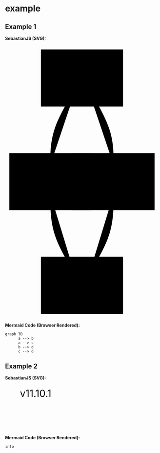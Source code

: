 # example

## Example 1

**SebastianJS (SVG):**

<svg id="graph" xmlns="http://www.w3.org/2000/svg" xmlns:xlink="http://www.w3.org/1999/xlink" class="flowchart" style="max-width: 27290px;" viewBox="-30 -11 146 258" role="graphics-document document" aria-roledescription="flowchart-v2"><style>#graph{font-family:"trebuchet ms",verdana,arial,sans-serif;font-size:16px;fill:#333;}@keyframes edge-animation-frame{from{stroke-dashoffset:0;}}@keyframes dash{to{stroke-dashoffset:0;}}#graph .edge-animation-slow{stroke-dasharray:9,5!important;stroke-dashoffset:900;animation:dash 50s linear infinite;stroke-linecap:round;}#graph .edge-animation-fast{stroke-dasharray:9,5!important;stroke-dashoffset:900;animation:dash 20s linear infinite;stroke-linecap:round;}#graph .error-icon{fill:#552222;}#graph .error-text{fill:#552222;stroke:#552222;}#graph .edge-thickness-normal{stroke-width:1px;}#graph .edge-thickness-thick{stroke-width:3.5px;}#graph .edge-pattern-solid{stroke-dasharray:0;}#graph .edge-thickness-invisible{stroke-width:0;fill:none;}#graph .edge-pattern-dashed{stroke-dasharray:3;}#graph .edge-pattern-dotted{stroke-dasharray:2;}#graph .marker{fill:#333333;stroke:#333333;}#graph .marker.cross{stroke:#333333;}#graph svg{font-family:"trebuchet ms",verdana,arial,sans-serif;font-size:16px;}#graph p{margin:0;}#graph .label{font-family:"trebuchet ms",verdana,arial,sans-serif;color:#333;}#graph .cluster-label text{fill:#333;}#graph .cluster-label span{color:#333;}#graph .cluster-label span p{background-color:transparent;}#graph .label text,#graph span{fill:#333;color:#333;}#graph .node rect,#graph .node circle,#graph .node ellipse,#graph .node polygon,#graph .node path{fill:#ECECFF;stroke:#9370DB;stroke-width:1px;}#graph .rough-node .label text,#graph .node .label text,#graph .image-shape .label,#graph .icon-shape .label{text-anchor:middle;}#graph .node .katex path{fill:#000;stroke:#000;stroke-width:1px;}#graph .rough-node .label,#graph .node .label,#graph .image-shape .label,#graph .icon-shape .label{text-align:center;}#graph .node.clickable{cursor:pointer;}#graph .root .anchor path{fill:#333333!important;stroke-width:0;stroke:#333333;}#graph .arrowheadPath{fill:#333333;}#graph .edgePath .path{stroke:#333333;stroke-width:2.0px;}#graph .flowchart-link{stroke:#333333;fill:none;}#graph .edgeLabel{background-color:rgba(232,232,232, 0.8);text-align:center;}#graph .edgeLabel p{background-color:rgba(232,232,232, 0.8);}#graph .edgeLabel rect{opacity:0.5;background-color:rgba(232,232,232, 0.8);fill:rgba(232,232,232, 0.8);}#graph .labelBkg{background-color:rgba(232, 232, 232, 0.5);}#graph .cluster rect{fill:#ffffde;stroke:#aaaa33;stroke-width:1px;}#graph .cluster text{fill:#333;}#graph .cluster span{color:#333;}#graph div.mermaidTooltip{position:absolute;text-align:center;max-width:200px;padding:2px;font-family:"trebuchet ms",verdana,arial,sans-serif;font-size:12px;background:hsl(80, 100%, 96.2745098039%);border:1px solid #aaaa33;border-radius:2px;pointer-events:none;z-index:100;}#graph .flowchartTitleText{text-anchor:middle;font-size:18px;fill:#333;}#graph rect.text{fill:none;stroke-width:0;}#graph .icon-shape,#graph .image-shape{background-color:rgba(232,232,232, 0.8);text-align:center;}#graph .icon-shape p,#graph .image-shape p{background-color:rgba(232,232,232, 0.8);padding:2px;}#graph .icon-shape rect,#graph .image-shape rect{opacity:0.5;background-color:rgba(232,232,232, 0.8);fill:rgba(232,232,232, 0.8);}#graph .label-icon{display:inline-block;height:1em;overflow:visible;vertical-align:-0.125em;}#graph .node .label-icon path{fill:currentColor;stroke:revert;stroke-width:revert;}#graph :root{--mermaid-font-family:"trebuchet ms",verdana,arial,sans-serif;}</style><g><marker id="graph_flowchart-v2-pointEnd" class="marker flowchart-v2" viewBox="0 0 10 10" refX="5" refY="5" markerUnits="userSpaceOnUse" markerWidth="8" markerHeight="8" orient="auto"><path d="M 0 0 L 10 5 L 0 10 z" class="arrowMarkerPath" style="stroke-width: 1; stroke-dasharray: 1,0;"/></marker><marker id="graph_flowchart-v2-pointStart" class="marker flowchart-v2" viewBox="0 0 10 10" refX="4.5" refY="5" markerUnits="userSpaceOnUse" markerWidth="8" markerHeight="8" orient="auto"><path d="M 0 5 L 10 10 L 10 0 z" class="arrowMarkerPath" style="stroke-width: 1; stroke-dasharray: 1,0;"/></marker><marker id="graph_flowchart-v2-circleEnd" class="marker flowchart-v2" viewBox="0 0 10 10" refX="11" refY="5" markerUnits="userSpaceOnUse" markerWidth="11" markerHeight="11" orient="auto"><circle cx="5" cy="5" r="5" class="arrowMarkerPath" style="stroke-width: 1; stroke-dasharray: 1,0;"/></marker><marker id="graph_flowchart-v2-circleStart" class="marker flowchart-v2" viewBox="0 0 10 10" refX="-1" refY="5" markerUnits="userSpaceOnUse" markerWidth="11" markerHeight="11" orient="auto"><circle cx="5" cy="5" r="5" class="arrowMarkerPath" style="stroke-width: 1; stroke-dasharray: 1,0;"/></marker><marker id="graph_flowchart-v2-crossEnd" class="marker cross flowchart-v2" viewBox="0 0 11 11" refX="12" refY="5.2" markerUnits="userSpaceOnUse" markerWidth="11" markerHeight="11" orient="auto"><path d="M 1,1 l 9,9 M 10,1 l -9,9" class="arrowMarkerPath" style="stroke-width: 2; stroke-dasharray: 1,0;"/></marker><marker id="graph_flowchart-v2-crossStart" class="marker cross flowchart-v2" viewBox="0 0 11 11" refX="-1" refY="5.2" markerUnits="userSpaceOnUse" markerWidth="11" markerHeight="11" orient="auto"><path d="M 1,1 l 9,9 M 10,1 l -9,9" class="arrowMarkerPath" style="stroke-width: 2; stroke-dasharray: 1,0;"/></marker><g class="root"><g class="clusters"/><g class="edgePaths"><path d="M38,28.167L33.833,34.972C29.667,41.778,21.333,55.389,17.167,67.694C13,80,13,91,13,96.5L13,102" id="L_a_b_0" class=" edge-thickness-normal edge-pattern-solid edge-thickness-normal edge-pattern-solid flowchart-link" style="" marker-end="url(#graph_flowchart-v2-pointEnd)"/><path d="M48,28.167L52.167,34.972C56.333,41.778,64.667,55.389,68.833,67.694C73,80,73,91,73,96.5L73,102" id="L_a_c_0" class=" edge-thickness-normal edge-pattern-solid edge-thickness-normal edge-pattern-solid flowchart-link" style="" marker-end="url(#graph_flowchart-v2-pointEnd)"/><path d="M13,130L13,136.167C13,142.333,13,154.667,16.819,167.07C20.637,179.474,28.274,191.948,32.093,198.185L35.911,204.422" id="L_b_d_0" class=" edge-thickness-normal edge-pattern-solid edge-thickness-normal edge-pattern-solid flowchart-link" style="" marker-end="url(#graph_flowchart-v2-pointEnd)"/><path d="M73,130L73,136.167C73,142.333,73,154.667,69.181,167.07C65.363,179.474,57.726,191.948,53.907,198.185L50.089,204.422" id="L_c_d_0" class=" edge-thickness-normal edge-pattern-solid edge-thickness-normal edge-pattern-solid flowchart-link" style="" marker-end="url(#graph_flowchart-v2-pointEnd)"/></g><g class="edgeLabels"><g><rect class="background" style="stroke: none"/></g><g><rect class="background" style="stroke: none"/></g><g><rect class="background" style="stroke: none"/></g><g><rect class="background" style="stroke: none"/></g><g class="edgeLabel"><g class="label" transform="translate(-5, -12)"><text y="-10.1"><tspan class="text-outer-tspan" x="0" y="-0.1em" dy="1.1em"/></text></g></g><g class="edgeLabel"><g class="label" transform="translate(-5, -12)"><text y="-10.1"><tspan class="text-outer-tspan" x="0" y="-0.1em" dy="1.1em"/></text></g></g><g class="edgeLabel"><g class="label" transform="translate(-5, -12)"><text y="-10.1"><tspan class="text-outer-tspan" x="0" y="-0.1em" dy="1.1em"/></text></g></g><g class="edgeLabel"><g class="label" transform="translate(-5, -12)"><text y="-10.1"><tspan class="text-outer-tspan" x="0" y="-0.1em" dy="1.1em"/></text></g></g></g><g class="nodes"><g class="node default  " id="flowchart-a-0" transform="translate(43, 20)"><rect class="basic label-container" style="" x="-39" y="-27" width="78" height="54"/><g class="label" style="" transform="translate(0, -12)"><rect/><g><rect class="background" style="stroke: none"/><text y="-10.1" style=""><tspan class="text-outer-tspan" x="0" y="-0.1em" dy="1.1em"><tspan font-style="normal" class="text-inner-tspan" font-weight="normal">a</tspan></tspan></text></g></g></g><g class="node default  " id="flowchart-b-1" transform="translate(13, 118)"><rect class="basic label-container" style="" x="-39" y="-27" width="78" height="54"/><g class="label" style="" transform="translate(0, -12)"><rect/><g><rect class="background" style="stroke: none"/><text y="-10.1" style=""><tspan class="text-outer-tspan" x="0" y="-0.1em" dy="1.1em"><tspan font-style="normal" class="text-inner-tspan" font-weight="normal">b</tspan></tspan></text></g></g></g><g class="node default  " id="flowchart-c-3" transform="translate(73, 118)"><rect class="basic label-container" style="" x="-39" y="-27" width="78" height="54"/><g class="label" style="" transform="translate(0, -12)"><rect/><g><rect class="background" style="stroke: none"/><text y="-10.1" style=""><tspan class="text-outer-tspan" x="0" y="-0.1em" dy="1.1em"><tspan font-style="normal" class="text-inner-tspan" font-weight="normal">c</tspan></tspan></text></g></g></g><g class="node default  " id="flowchart-d-5" transform="translate(43, 216)"><rect class="basic label-container" style="" x="-39" y="-27" width="78" height="54"/><g class="label" style="" transform="translate(0, -12)"><rect/><g><rect class="background" style="stroke: none"/><text y="-10.1" style=""><tspan class="text-outer-tspan" x="0" y="-0.1em" dy="1.1em"><tspan font-style="normal" class="text-inner-tspan" font-weight="normal">d</tspan></tspan></text></g></g></g></g></g></g></svg>

**Mermaid Code (Browser Rendered):**

```mermaid
graph TB
      a --> b
      a --> c
      b --> d
      c --> d
```

## Example 2

**SebastianJS (SVG):**

<svg id="graph" width="100%" xmlns="http://www.w3.org/2000/svg" xmlns:xlink="http://www.w3.org/1999/xlink" style="max-width: 400px;" role="graphics-document document" aria-roledescription="info"><style>#graph{font-family:"trebuchet ms",verdana,arial,sans-serif;font-size:16px;fill:#333;}@keyframes edge-animation-frame{from{stroke-dashoffset:0;}}@keyframes dash{to{stroke-dashoffset:0;}}#graph .edge-animation-slow{stroke-dasharray:9,5!important;stroke-dashoffset:900;animation:dash 50s linear infinite;stroke-linecap:round;}#graph .edge-animation-fast{stroke-dasharray:9,5!important;stroke-dashoffset:900;animation:dash 20s linear infinite;stroke-linecap:round;}#graph .error-icon{fill:#552222;}#graph .error-text{fill:#552222;stroke:#552222;}#graph .edge-thickness-normal{stroke-width:1px;}#graph .edge-thickness-thick{stroke-width:3.5px;}#graph .edge-pattern-solid{stroke-dasharray:0;}#graph .edge-thickness-invisible{stroke-width:0;fill:none;}#graph .edge-pattern-dashed{stroke-dasharray:3;}#graph .edge-pattern-dotted{stroke-dasharray:2;}#graph .marker{fill:#333333;stroke:#333333;}#graph .marker.cross{stroke:#333333;}#graph svg{font-family:"trebuchet ms",verdana,arial,sans-serif;font-size:16px;}#graph p{margin:0;}#graph :root{--mermaid-font-family:"trebuchet ms",verdana,arial,sans-serif;}</style><g></g><g><text x="100" y="40" class="version" font-size="32" style="text-anchor: middle;">v11.10.1</text></g></svg>

**Mermaid Code (Browser Rendered):**

```mermaid
info
```

